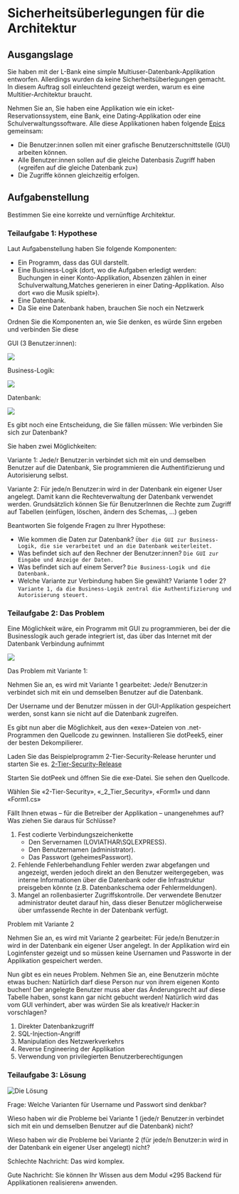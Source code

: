 # Sicherheitsüberlegungen für die Architektur

## Ausgangslage
Sie haben mit der L-Bank eine simple Multiuser-Datenbank-Applikation
entworfen. Allerdings wurden da keine Sicherheitsüberlegungen gemacht.
In diesem Auftrag soll einleuchtend gezeigt werden, warum es eine Multitier-Architektur braucht.

Nehmen Sie an, Sie haben eine Applikation wie ein icket-Reservationssystem,
eine Bank, eine Dating-Applikation oder eine Schulverwaltungssoftware. 
Alle diese Applikationen haben folgende [Epics]() gemeinsam:

- Die Benutzer:innen sollen mit einer grafische Benutzerschnittstelle (GUI) arbeiten können.
- Alle Benutzer:innen sollen auf die gleiche Datenbasis Zugriff haben
(«greifen auf die gleiche Datenbank zu»)
- Die Zugriffe können gleichzeitig erfolgen.

## Aufgabenstellung
Bestimmen Sie eine korrekte und vernünftige Architektur.

### Teilaufgabe 1: Hypothese

Laut Aufgabenstellung haben Sie folgende Komponenten:
- Ein Programm, dass das GUI darstellt.
- Eine Business-Logik (dort, wo die Aufgaben erledigt werden: Buchungen in einer Konto-Applikation, Absenzen zählen in einer Schulverwaltung,Matches generieren in einer Dating-Applikation. Also dort «wo die Musik
spielt»).
- Eine Datenbank.
- Da Sie eine Datenbank haben, brauchen Sie noch ein Netzwerk

Ordnen Sie die Komponenten an, wie Sie denken, es würde Sinn ergeben und
verbinden Sie diese

GUI (3 Benutzer:innen):

![](2024-11-22-10-57-26.png)

Business-Logik:

![](2024-11-22-10-57-39.png)

Datenbank:

![](2024-11-22-10-57-46.png)

Es gibt noch eine Entscheidung, die Sie fällen müssen: Wie verbinden Sie sich zur Datenbank?

Sie haben zwei Möglichkeiten:

Variante 1: Jede/r Benutzer:in verbindet sich mit ein und demselben Benutzer auf die Datenbank, Sie programmieren die Authentifizierung und Autorisierung selbst.

Variante 2: Für jede/n Benutzer:in wird in der Datenbank ein eigener User
angelegt. Damit kann die Rechteverwaltung der Datenbank verwendet werden.
Grundsätzlich können Sie für BenutzerInnen die Rechte zum Zugriff auf Tabellen (einfügen, löschen, ändern des Schemas, …) geben

Beantworten Sie folgende Fragen zu Ihrer Hypothese:
- Wie kommen die Daten zur Datenbank? ```Über die GUI zur Business-Logik, die sie verarbeitet und an die Datenbank weiterleitet.```
- Was befindet sich auf den Rechner der Benutzer:innen? ```Die GUI zur Eingabe und Anzeige der Daten.```
- Was befindet sich auf einem Server? ```Die Business-Logik und die Datenbank.```
- Welche Variante zur Verbindung haben Sie gewählt? Variante 1 oder 2? ```Variante 1, da die Business-Logik zentral die Authentifizierung und Autorisierung steuert.```

### Teilaufgabe 2: Das Problem

Eine Möglichkeit wäre, ein Programm mit GUI zu programmieren, bei der die
Businesslogik auch gerade integriert ist, das über das Internet mit der
Datenbank Verbindung aufnimmt

![](2024-11-22-10-59-07.png)

Das Problem mit Variante 1:

Nehmen Sie an, es wird mit Variante 1 gearbeitet: Jede/r Benutzer:in verbindet sich mit ein und demselben Benutzer auf die Datenbank.

Der Username und der Benutzer müssen in der GUI-Applikation gespeichert
werden, sonst kann sie nicht auf die Datenbank zugreifen.

Es gibt nun aber die Möglichkeit, aus den «exe»-Dateien von .net-Programmen
den Quellcode zu gewinnen. Installieren Sie dotPeek5, einer der besten
Dekompilierer.

Laden Sie das Beispielprogramm 2-Tier-Security-Release herunter
und starten Sie es. [2-Tier-Security-Release](./Beispielprogramm/2-Tier-Security-Release.zip)

Starten Sie dotPeek und öffnen Sie die exe-Datei. Sie sehen den Quellcode.

Wählen Sie «2-Tier-Security», «_2_Tier_Security», «Form1» und dann «Form1.cs»

Fällt Ihnen etwas – für die Betreiber der Applikation – unangenehmes auf? Was ziehen Sie daraus für Schlüsse?
1. Fest codierte Verbindungszeichenkette
    - Den Servernamen (LOVIATHAR\\SQLEXPRESS).
    - Den Benutzernamen (administrator).
    - Das Passwort (geheimesPasswort).
2. Fehlende Fehlerbehandlung Fehler werden zwar abgefangen und angezeigt, werden jedoch direkt an den Benutzer weitergegeben, was interne Informationen über die Datenbank oder die Infrastruktur preisgeben könnte (z.B. Datenbankschema oder Fehlermeldungen).
3. Mangel an rollenbasierter Zugriffskontrolle. Der verwendete Benutzer administrator deutet darauf hin, dass dieser Benutzer möglicherweise über umfassende Rechte in der Datenbank verfügt.

Problem mit Variante 2

Nehmen Sie an, es wird mit Variante 2 gearbeitet: Für jede/n Benutzer:in wird in der Datenbank ein eigener User angelegt. In der Applikation wird ein Loginfenster gezeigt und so müssen keine Usernamen und Passworte in der
Applikation gespeichert werden.

Nun gibt es ein neues Problem. Nehmen Sie an, eine Benutzerin möchte etwas buchen:
Natürlich darf diese Person nur von ihrem eigenen Konto buchen! Der angelegte Benutzer muss aber das Änderungsrecht auf diese Tabelle haben, sonst kann gar nicht gebucht werden! Natürlich wird das vom GUI verhindert, aber was würden Sie als kreative/r Hacker:in vorschlagen?
1. Direkter Datenbankzugriff
2. SQL-Injection-Angriff
3. Manipulation des Netzwerkverkehrs
4. Reverse Engineering der Applikation
5. Verwendung von privilegierten Benutzerberechtigungen


### Teilaufgabe 3: Lösung

![Die Lösung](image.png)

Frage: Welche Varianten für Username und Passwort sind denkbar?

Wieso haben wir die Probleme bei Variante 1 (jede/r Benutzer:in verbindet sich mit ein und demselben Benutzer auf die Datenbank) nicht?

Wieso haben wir die Probleme bei Variante 2 (für jede/n Benutzer:in wird in der Datenbank ein eigener User angelegt) nicht?

Schlechte Nachricht: Das wird komplex.

Gute Nachricht: Sie können Ihr Wissen aus dem Modul «295 Backend für Applikationen realisieren» anwenden.